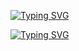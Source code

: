 <a href="https://git.io/typing-svg"><img src="https://readme-typing-svg.demolab.com?font=Gruppo&size=40&duration=5000&pause=1000&color=C6FF00&multiline=true&random=false&width=435&lines=B4DP0S31D0N" alt="Typing SVG" /></a><br>

<a href="https://git.io/typing-svg"><img src="https://readme-typing-svg.demolab.com?font=Gruppo&size=20&duration=5000&pause=1000&color=C6FF00&multiline=true&random=false&width=435&lines=CyberSecurity+Analyst+%7C+Security%2B+%7C+E%7CHE" alt="Typing SVG" /></a>
